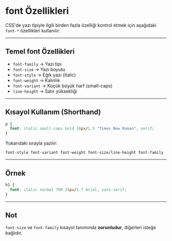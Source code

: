 # font Özellikleri

CSS'de yazı tipiyle ilgili birden fazla özelliği kontrol etmek için aşağıdaki `font-*` özellikleri kullanılır:

---

## Temel font Özellikleri

- `font-family` → Yazı tipi
- `font-size` → Yazı boyutu
- `font-style` → Eğik yazı (italic)
- `font-weight` → Kalınlık
- `font-variant` → Küçük büyük harf (small-caps)
- `line-height` → Satır yüksekliği

---

## Kısayol Kullanım (Shorthand)

```css
p {
  font: italic small-caps bold 16px/1.5 "Times New Roman", serif;
}
```

Yukarıdaki sırayla yazılır:

```
font-style font-variant font-weight font-size/line-height font-family
```

---

## Örnek

```css
h1 {
  font: italic normal 700 24px/1.7 Arial, sans-serif;
}
```

---

## Not

`font-size` ve `font-family` kısayol tanımında **zorunludur**, diğerleri isteğe bağlıdır.
